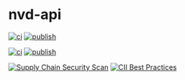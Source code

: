 # nvd-api

[![ci](https://github.com/kannkyo/nvd-api/actions/workflows/python-ci.yml/badge.svg)](https://github.com/kannkyo/nvd-api/actions/workflows/python-ci.yml)
[![publish](https://github.com/kannkyo/nvd-api/actions/workflows/python-publish.yml/badge.svg)](https://github.com/kannkyo/nvd-api/actions/workflows/python-publish.yml)

[![ci](https://github.com/kannkyo/nvd-api/actions/workflows/docker-ci.yml/badge.svg)](https://github.com/kannkyo/nvd-api/actions/workflows/docker-ci.yml)
[![publish](https://github.com/kannkyo/nvd-api/actions/workflows/docker-publish.yml/badge.svg)](https://github.com/kannkyo/nvd-api/actions/workflows/docker-publish.yml)

[![Supply Chain Security Scan](https://github.com/kannkyo/nvd-api/actions/workflows/scorecards.yml/badge.svg)](https://github.com/kannkyo/nvd-api/actions/workflows/scorecards.yml)
[![CII Best Practices](https://bestpractices.coreinfrastructure.org/projects/6051/badge)](https://bestpractices.coreinfrastructure.org/projects/6051)
